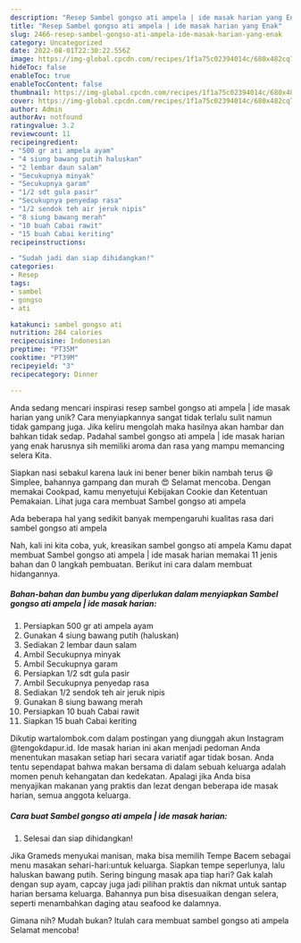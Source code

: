 ```yaml
---
description: "Resep Sambel gongso ati ampela | ide masak harian yang Enak"
title: "Resep Sambel gongso ati ampela | ide masak harian yang Enak"
slug: 2466-resep-sambel-gongso-ati-ampela-ide-masak-harian-yang-enak
category: Uncategorized
date: 2022-08-01T22:30:22.556Z
image: https://img-global.cpcdn.com/recipes/1f1a75c02394014c/680x482cq70/sambel-gongso-ati-ampela-ide-masak-harian-foto-resep-utama.jpg
hideToc: false
enableToc: true
enableTocContent: false
thumbnail: https://img-global.cpcdn.com/recipes/1f1a75c02394014c/680x482cq70/sambel-gongso-ati-ampela-ide-masak-harian-foto-resep-utama.jpg
cover: https://img-global.cpcdn.com/recipes/1f1a75c02394014c/680x482cq70/sambel-gongso-ati-ampela-ide-masak-harian-foto-resep-utama.jpg
author: Admin
authorAv: notfound
ratingvalue: 3.2
reviewcount: 11
recipeingredient:
- "500 gr ati ampela ayam"
- "4 siung bawang putih haluskan"
- "2 lembar daun salam"
- "Secukupnya minyak"
- "Secukupnya garam"
- "1/2 sdt gula pasir"
- "Secukupnya penyedap rasa"
- "1/2 sendok teh air jeruk nipis"
- "8 siung bawang merah"
- "10 buah Cabai rawit"
- "15 buah Cabai keriting"
recipeinstructions:

- "Sudah jadi dan siap dihidangkan!"
categories:
- Resep
tags:
- sambel
- gongso
- ati

katakunci: sambel gongso ati 
nutrition: 284 calories
recipecuisine: Indonesian
preptime: "PT35M"
cooktime: "PT39M"
recipeyield: "3"
recipecategory: Dinner

---
```





Anda sedang mencari inspirasi resep sambel gongso ati ampela | ide masak harian yang unik? Cara menyiapkannya sangat tidak terlalu sulit namun tidak gampang juga. Jika keliru mengolah maka hasilnya akan hambar dan bahkan tidak sedap. Padahal sambel gongso ati ampela | ide masak harian yang enak harusnya sih memiliki aroma dan rasa yang mampu memancing selera Kita.





Siapkan nasi sebakul karena lauk ini bener bener bikin nambah terus 😆 Simplee, bahannya gampang dan murah 😍 Selamat mencoba. Dengan memakai Cookpad, kamu menyetujui Kebijakan Cookie dan Ketentuan Pemakaian. Lihat juga cara membuat Sambel gongso ati ampela

Ada beberapa hal yang sedikit banyak mempengaruhi kualitas rasa dari sambel gongso ati ampela 





Nah, kali ini kita coba, yuk, kreasikan sambel gongso ati ampela  Kamu dapat membuat Sambel gongso ati ampela | ide masak harian memakai 11 jenis bahan dan 0 langkah pembuatan. Berikut ini cara dalam membuat hidangannya.

<!--inarticleads1-->

##### Bahan-bahan dan bumbu yang diperlukan dalam menyiapkan Sambel gongso ati ampela | ide masak harian:

1. Persiapkan 500 gr ati ampela ayam
1. Gunakan 4 siung bawang putih (haluskan)
1. Sediakan 2 lembar daun salam
1. Ambil Secukupnya minyak
1. Ambil Secukupnya garam
1. Persiapkan 1/2 sdt gula pasir
1. Ambil Secukupnya penyedap rasa
1. Sediakan 1/2 sendok teh air jeruk nipis
1. Gunakan 8 siung bawang merah
1. Persiapkan 10 buah Cabai rawit
1. Siapkan 15 buah Cabai keriting


Dikutip wartalombok.com dalam postingan yang diunggah akun Instagram @tengokdapur.id. Ide masak harian ini akan menjadi pedoman Anda menentukan masakan setiap hari secara variatif agar tidak bosan. Anda tentu sependapat bahwa makan bersama di dalam sebuah keluarga adalah momen penuh kehangatan dan kedekatan. Apalagi jika Anda bisa menyajikan makanan yang praktis dan lezat dengan beberapa ide masak harian, semua anggota keluarga. 

<!--inarticleads2-->

##### Cara buat Sambel gongso ati ampela | ide masak harian:


1. Selesai dan siap dihidangkan!

Jika Grameds menyukai manisan, maka bisa memilih Tempe Bacem sebagai menu masakan sehari-hari:untuk keluarga. Siapkan tempe seperlunya, lalu haluskan bawang putih. Sering bingung masak apa tiap hari? Gak kalah dengan sup ayam, capcay juga jadi pilihan praktis dan nikmat untuk santap harian bersama keluarga. Bahannya pun bisa disesuaikan dengan selera, seperti menambahkan daging atau seafood ke dalamnya. 

Gimana nih? Mudah bukan? Itulah cara membuat sambel gongso ati ampela  Selamat mencoba!
